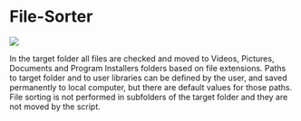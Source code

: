 # File-Sorter

![](https://drive.google.com/file/d/1P6xcASdRLUjeSjw9zduYcS4V0Fl6_ZfP/view?usp=sharing)

In the target folder all files are checked and moved to Videos, Pictures, Documents and Program Installers folders based on file    extensions. Paths to target folder and to user libraries can be defined by the user, and saved permanently to local computer, but   there are default values for those paths. File sorting is not performed in subfolders of the target folder and they are not moved   by the script.
